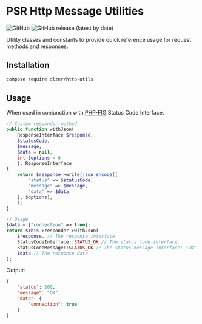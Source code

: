 # PSR Http Message Utilities
![GitHub](https://img.shields.io/github/license/DLzer/http-utils?label=License&style=flat-square)
![GitHub release (latest by date)](https://img.shields.io/github/v/release/DLzer/http-utils?style=flat-square)


Utility classes and constants to provide quick reference usage for request methods and responses.

## Installation

```bash
compose require dlzer/http-utils
```

## Usage

When used in conjunction with [PHP-FIG](https://github.com/php-fig/http-message-util) Status Code Interface.

```php
// Custom responder method
public function withJson(
    ResponseInterface $response,
    $statusCode, 
    $message, 
    $data = null, 
    int $options = 0
    ): ResponseInterface
{
    return $response->write(json_encode([
        "status" => $statusCode,
        "message" => $message,
        "data" => $data
    ], $options);
    );
}

// Usage
$data = ["connection" => true];
return $this->responder->withJson(
    $response, // The response interface
    StatusCodeInterface::STATUS_OK // The status code interface
    StatusCodeMessage::STATUS_OK // The status message interface: "OK"
    $data // The response data
);

```

Output:
```json
{
    "status": 200,
    "message": "OK",
    "data": {
        "connection": true
    }
}
```